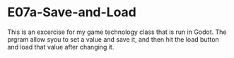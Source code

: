 # E07a-Save-and-Load    

This is an excercise for my game technology class that is run in Godot. The prgram allow syou to set a value and save it, and then hit the load button and load that value after changing it.
